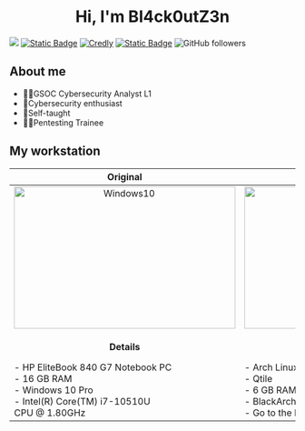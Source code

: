 <div align="center">
  <h1 text-align="center">Hi, I'm <b>Bl4ck0utZ3n</b></h1>
</div>

![](https://i.imgur.com/ECCZbnd.png)
[![Static Badge](https://img.shields.io/badge/LinkedIn-blue?style=flat-square&logo=linkedin&logoColor=%23ffffff&color=%230066c8)](https://cr.linkedin.com/in/byron-bolivar)
[![Credly](https://img.shields.io/badge/Credly-red?style=flat-square&logo=credly&logoColor=%23ffffff&color=%23f36c21)](https://www.credly.com/users/byron-bolivar/badges)
[![Static Badge](https://img.shields.io/badge/HackTheBox-blue?style=flat-square&logo=hackthebox&logoColor=%239fef00&color=%23121927)](https://app.hackthebox.com/users/1177924)
![GitHub followers](https://img.shields.io/github/followers/Bl4ck0utZ3n?style=flat-square&logo=github&logoColor=%23ffffff&labelColor=%231d2f3c&color=%23ffb000)

<h2>About me</h2>

- 👨‍💻GSOC Cybersecurity Analyst L1
- 🤖Cybersecurity enthusiast
- 📖Self-taught
- 🐱‍💻Pentesting Trainee

<h2>My workstation</h2>

<div align=center>
  <table>
    <thead>
      <tr>
        <th>Original</th>
        <th>VMWare Virtual Machine</th>
      </tr>
    </thead>
    <tbody>
      <tr>
        <td align = "center"><img src="https://i.imgur.com/br9XCUn.gif" alt="Windows10" width="390" height="250"></td>
        <td align = "center"><img src="https://i.imgur.com/8HD7T7W.gif" alt="Arch" width="390" height="250"></td>
      </tr>
      <tr>
        <td>
          <p align="center"><strong>Details</strong></p>
          - HP EliteBook 840 G7 Notebook PC<br>
          - 16 GB RAM<br>
          - Windows 10 Pro<br>
          - Intel(R) Core(TM) i7-10510U <br>
          CPU @ 1.80GHz
        </td>
        <td>
          <p align="center"><strong>Details</strong></p>
          - Arch Linux<br>
          - Qtile<br>
          - 6 GB RAM<br>
          - BlackArch Distro<br>
          - Go to the Dotfiles Repo
        </td>
      </tr>
    </tbody>
  </table>
</div>
